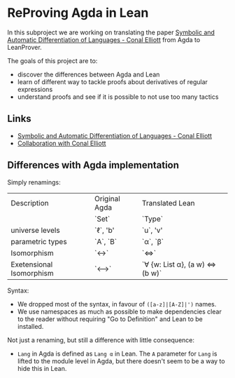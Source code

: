 # ReProving Agda in Lean

In this subproject we are working on translating the paper [Symbolic and Automatic Differentiation of Languages - Conal Elliott](http://conal.net/papers/language-derivatives) from Agda to LeanProver.

The goals of this project are to:

  - discover the differences between Agda and Lean
  - learn of different way to tackle proofs about derivatives of regular expressions
  - understand proofs and see if it is possible to not use too many tactics

## Links

  - [Symbolic and Automatic Differentiation of Languages - Conal Elliott](http://conal.net/papers/language-derivatives)
  - [Collaboration with Conal Elliott](https://github.com/conal/Collaboration)

## Differences with Agda implementation

Simply renamings:

<table>
  <tr>
    <td>Description</td>
    <td>Original Agda</td>
    <td>Translated Lean</td>
  </tr>
  <tr>
    <td></td>
    <td>`Set`</td>
    <td>`Type`</td>
  </tr>
  <tr>
    <td>universe levels</td>
    <td>`ℓ`, 'b'</td>
    <td>`u`, 'v'</td>
  </tr>
  <tr>
    <td>parametric types</td>
    <td>`A`, `B`</td>
    <td>`α`, `β`</td>
  </tr>
  <tr>
    <td>Isomorphism</td>
    <td>`↔`</td>
    <td>`<=>`</td>
  </tr>
  <tr>
    <td>Exetensional Isomorphism</td>
    <td>`⟷`</td>
    <td>`∀ {w: List α}, (a w) <=> (b w)`</td>
  </tr>
</table>

Syntax:

  - We dropped most of the syntax, in favour of `([a-z]|[A-Z]|')` names.
  - We use namespaces as much as possible to make dependencies clear to the reader without requiring "Go to Definition" and Lean to be installed.

Not just a renaming, but still a difference with little consequence:

  - `Lang` in Agda is defined as `Lang α` in Lean. The `A` parameter for `Lang` is lifted to the module level in Agda, but there doesn't seem to be a way to hide this in Lean.
